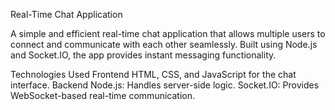 Real-Time Chat Application

A simple and efficient real-time chat application that allows multiple users to connect and communicate with each other seamlessly. Built using Node.js and Socket.IO, the app provides instant messaging functionality.





Technologies Used
Frontend
HTML, CSS, and JavaScript for the chat interface.
Backend
Node.js: Handles server-side logic.
Socket.IO: Provides WebSocket-based real-time communication.